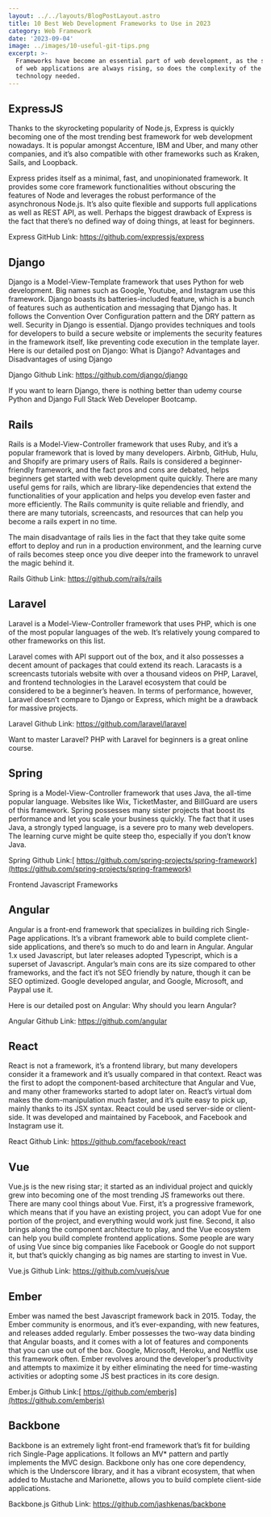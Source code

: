 ```yaml
---
layout: ../../layouts/BlogPostLayout.astro
title: 10 Best Web Development Frameworks to Use in 2023
category: Web Framework
date: '2023-09-04'
image: ../images/10-useful-git-tips.png
excerpt: >-
  Frameworks have become an essential part of web development, as the standards
  of web applications are always rising, so does the complexity of the
  technology needed.
---
```

 ## ExpressJS

Thanks to the skyrocketing popularity of Node.js, Express is quickly becoming one of the most trending best framework for web development nowadays. It is popular amongst Accenture, IBM and Uber, and many other companies, and it’s also compatible with other frameworks such as Kraken, Sails, and Loopback.

Express prides itself as a minimal, fast, and unopinionated framework. It provides some core framework functionalities without obscuring the features of Node and leverages the robust performance of the asynchronous Node.js. It’s also quite flexible and supports full applications as well as REST API, as well. Perhaps the biggest drawback of Express is the fact that there’s no defined way of doing things, at least for beginners.

Express GitHub Link: <https://github.com/expressjs/express>

 ## Django

Django is a Model-View-Template framework that uses Python for web development. Big names such as Google, Youtube, and Instagram use this framework. Django boasts its batteries-included feature, which is a bunch of features such as authentication and messaging that Django has. It follows the Convention Over Configuration pattern and the DRY pattern as well. Security in Django is essential. Django provides techniques and tools for developers to build a secure website or implements the security features in the framework itself, like preventing code execution in the template layer. Here is our detailed post on Django: What is Django? Advantages and Disadvantages of using Django

Django Github Link: <https://github.com/django/django>

If you want to learn Django, there is nothing better than udemy course Python and Django Full Stack Web Developer Bootcamp.

## Rails

Rails is a Model-View-Controller framework that uses Ruby, and it’s a popular framework that is loved by many developers. Airbnb, GitHub, Hulu, and Shopify are primary users of Rails. Rails is considered a beginner-friendly framework, and the fact pros and cons are debated, helps beginners get started with web development quite quickly. There are many useful gems for rails, which are library-like dependencies that extend the functionalities of your application and helps you develop even faster and more efficiently. The Rails community is quite reliable and friendly, and there are many tutorials, screencasts, and resources that can help you become a rails expert in no time.

The main disadvantage of rails lies in the fact that they take quite some effort to deploy and run in a production environment, and the learning curve of rails becomes steep once you dive deeper into the framework to unravel the magic behind it.

Rails Github Link: <https://github.com/rails/rails>



 ## Laravel

Laravel is a Model-View-Controller framework that uses PHP, which is one of the most popular languages of the web. It’s relatively young compared to other frameworks on this list.

Laravel comes with API support out of the box, and it also possesses a decent amount of packages that could extend its reach. Laracasts is a screencasts tutorials website with over a thousand videos on PHP, Laravel, and frontend technologies in the Laravel ecosystem that could be considered to be a beginner’s heaven. In terms of performance, however, Laravel doesn’t compare to Django or Express, which might be a drawback for massive projects.

Laravel Github Link: <https://github.com/laravel/laravel>

Want to master Laravel? PHP with Laravel for beginners is a great online course.

## Spring

Spring is a Model-View-Controller framework that uses Java, the all-time popular language. Websites like Wix, TicketMaster, and BillGuard are users of this framework. Spring possesses many sister projects that boost its performance and let you scale your business quickly. The fact that it uses Java, a strongly typed language, is a severe pro to many web developers. The learning curve might be quite steep tho, especially if you don’t know Java.

Spring Github Link:[ https://github.com/spring-projects/spring-framework](https://github.com/spring-projects/spring-framework)

Frontend Javascript Frameworks

 ## Angular

Angular is a front-end framework that specializes in building rich Single-Page applications. It’s a vibrant framework able to build complete client-side applications, and there’s so much to do and learn in Angular. Angular 1.x used Javascript, but later releases adopted Typescript, which is a superset of Javascript. Angular’s main cons are its size compared to other frameworks, and the fact it’s not SEO friendly by nature, though it can be SEO optimized. Google developed angular, and Google, Microsoft, and Paypal use it.

Here is our detailed post on Angular: Why should you learn Angular?

Angular Github Link: <https://github.com/angular>

## React

React is not a framework, it’s a frontend library, but many developers consider it a framework and it’s usually compared in that context. React was the first to adopt the component-based architecture that Angular and Vue, and many other frameworks started to adopt later on. React’s virtual dom makes the dom-manipulation much faster, and it’s quite easy to pick up, mainly thanks to its JSX syntax. React could be used server-side or client-side. It was developed and maintained by Facebook, and Facebook and Instagram use it.

React Github Link: <https://github.com/facebook/react>

## Vue

Vue.js is the new rising star; it started as an individual project and quickly grew into becoming one of the most trending JS frameworks out there. There are many cool things about Vue. First, it’s a progressive framework, which means that if you have an existing project, you can adopt Vue for one portion of the project, and everything would work just fine. Second, it also brings along the component architecture to play, and the Vue ecosystem can help you build complete frontend applications. Some people are wary of using Vue since big companies like Facebook or Google do not support it, but that’s quickly changing as big names are starting to invest in Vue.

Vue.js Github Link: <https://github.com/vuejs/vue>

## Ember

Ember was named the best Javascript framework back in 2015. Today, the Ember community is enormous, and it’s ever-expanding, with new features, and releases added regularly. Ember possesses the two-way data binding that Angular boasts, and it comes with a lot of features and components that you can use out of the box. Google, Microsoft, Heroku, and Netflix use this framework often. Ember revolves around the developer’s productivity and attempts to maximize it by either eliminating the need for time-wasting activities or adopting some JS best practices in its core design.

Ember.js Github Link:[ https://github.com/emberjs](https://github.com/emberjs)

 ## Backbone

Backbone is an extremely light front-end framework that’s fit for building rich Single-Page applications. It follows an MV* pattern and partly implements the MVC design. Backbone only has one core dependency, which is the Underscore library, and it has a vibrant ecosystem, that when added to Mustache and Marionette, allows you to build complete client-side applications.

Backbone.js Github Link: <https://github.com/jashkenas/backbone>
